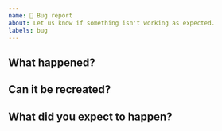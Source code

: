 ```yaml
---
name: 🐞 Bug report
about: Let us know if something isn't working as expected.
labels: bug
---
```


## What happened?

<!-- A clear and concise description of what the bug is. -->

## Can it be recreated?

<!--
1. Go to '...'
2. Click on '....'
3. Scroll down to '....'
4. See error

Include screenshots here if relevant.
-->

## What did you expect to happen?

<!-- A clear and concise description of what you expected to happen. -->







<!-- Don't change below; we will fill it when the report is investigated -->

<!--
***
-->

<!--
## Notes

- We could do this
- More notes or suggestions
-->

<!--
## Related

- Blocked by #123; blocks #456.
- Related to #789.
-->

<!--
## Tasks

- [ ] Do something
- [ ] Do another thing
  - [ ] And something else
-->
